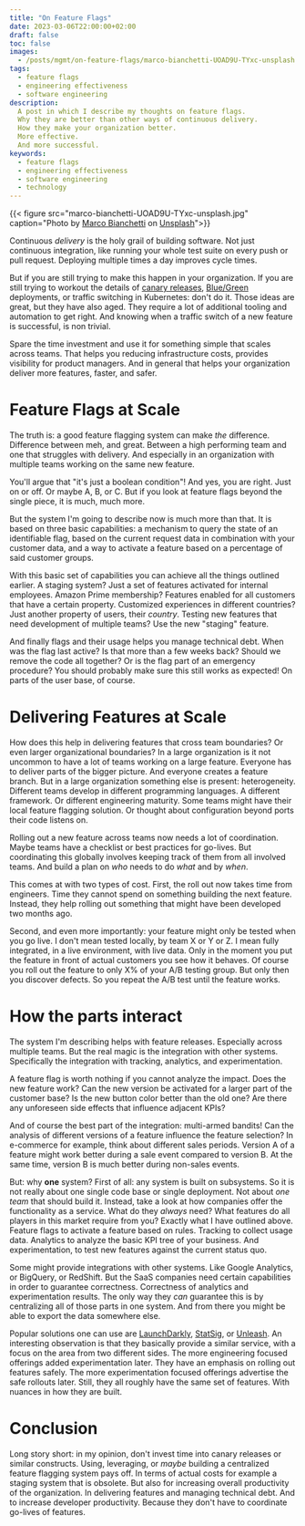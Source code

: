 ```yaml
---
title: "On Feature Flags"
date: 2023-03-06T22:00:00+02:00
draft: false
toc: false
images:
  - /posts/mgmt/on-feature-flags/marco-bianchetti-UOAD9U-TYxc-unsplash.jpg
tags: 
  - feature flags
  - engineering effectiveness
  - software engineering
description:
  A post in which I describe my thoughts on feature flags.
  Why they are better than other ways of continuous delivery.
  How they make your organization better.
  More effective.
  And more successful.
keywords:
  - feature flags
  - engineering effectiveness
  - software engineering
  - technology
---
```


{{< figure src="marco-bianchetti-UOAD9U-TYxc-unsplash.jpg"
    caption="Photo by [Marco Bianchetti](https://unsplash.com/@marcobian) on [Unsplash](https://unsplash.com/photos/UOAD9U-TYxc)">}}

Continuous *delivery* is the holy grail of building software.
Not just continuous integration, like running your whole test suite on every push or pull request.
Deploying multiple times a day improves cycle times.

But if you are still trying to make this happen in your organization.
If you are still trying to workout the details of [canary releases][0], [Blue/Green][1] deployments, or traffic switching in Kubernetes: don't do it.
Those ideas are great, but they have also aged.
They require a lot of additional tooling and automation to get right.
And knowing when a traffic switch of a new feature is successful, is non trivial.

Spare the time investment and use it for something simple that scales across teams.
That helps you reducing infrastructure costs, provides visibility for product managers.
And in general that helps your organization deliver more features, faster, and safer.

# Feature Flags at Scale

The truth is: a good feature flagging system can make *the* difference.
Difference between meh, and great.
Between a high performing team and one that struggles with delivery.
And especially in an organization with multiple teams working on the same new feature.

You'll argue that "it's just a boolean condition"!
And yes, you are right.
Just on or off.
Or maybe A, B, or C.
But if you look at feature flags beyond the single piece, it is much, much more.

But the system I'm going to describe now is much more than that.
It is based on three basic capabilities:
a mechanism to query the state of an identifiable flag,
based on the current request data in combination with your customer data,
and a way to activate a feature based on a percentage of said customer groups.

With this basic set of capabilities you can achieve all the things outlined earlier.
A staging system?
Just a set of features activated for internal employees.
Amazon Prime membership?
Features enabled for all customers that have a certain property.
Customized experiences in different countries?
Just another property of users, their *country*.
Testing new features that need development of multiple teams?
Use the new "staging" feature.

And finally flags and their usage helps you manage technical debt.
When was the flag last active?
Is that more than a few weeks back?
Should we remove the code all together?
Or is the flag part of an emergency procedure?
You should probably make sure this still works as expected!
On parts of the user base, of course.

# Delivering Features at Scale

How does this help in delivering features that cross team boundaries?
Or even larger organizational boundaries?
In a large organization is it not uncommon to have a lot of teams working on a large feature.
Everyone has to deliver parts of the bigger picture.
And everyone creates a feature branch.
But in a large organization something else is present: heterogeneity.
Different teams develop in different programming languages.
A different framework.
Or different engineering maturity.
Some teams might have their local feature flagging solution.
Or thought about configuration beyond ports their code listens on.

Rolling out a new feature across teams now needs a lot of coordination.
Maybe teams have a checklist or best practices for go-lives.
But coordinating this globally involves keeping track of them from all involved teams.
And build a plan on _who_ needs to do _what_ and by _when_.

This comes at with two types of cost.
First, the roll out now takes time from engineers.
Time they cannot spend on something building the next feature.
Instead, they help rolling out something that might have been developed two months ago.

Second, and even more importantly: your feature might only be tested when you go live.
I don't mean tested locally, by team X or Y or Z.
I mean fully integrated, in a live environment, with live data.
Only in the moment you put the feature in front of actual customers you see how it behaves.
Of course you roll out the feature to only X% of your A/B testing group.
But only then you discover defects.
So you repeat the A/B test until the feature works.

# How the parts interact

The system I'm describing helps with feature releases.
Especially across multiple teams.
But the real magic is the integration with other systems.
Specifically the integration with tracking, analytics, and experimentation.

A feature flag is worth nothing if you cannot analyze the impact.
Does the new feature work?
Can the new version be activated for a larger part of the customer base?
Is the new button color better than the old one?
Are there any unforeseen side effects that influence adjacent KPIs?

And of course the best part of the integration: multi-armed bandits!
Can the analysis of different versions of a feature influence the feature selection?
In e-commerce for example, think about different sales periods.
Version A of a feature might work better during a sale event compared to version B.
At the same time, version B is much better during non-sales events.

But: why **one** system?
First of all: any system is built on subsystems.
So it is not really about one single code base or single deployment.
Not about *one team* that should build it.
Instead, take a look at how companies offer the functionality as a service.
What do they *always* need?
What features do all players in this market require from you?
Exactly what I have outlined above.
Feature flags to activate a feature based on rules.
Tracking to collect usage data.
Analytics to analyze the basic KPI tree of your business.
And experimentation, to test new features against the current status quo.

Some might provide integrations with other systems.
Like Google Analytics, or BigQuery, or RedShift.
But the SaaS companies need certain capabilities in order to guarantee correctness.
Correctness of analytics and experimentation results.
The only way they *can* guarantee this is by centralizing all of those parts in one system.
And from there you might be able to export the data somewhere else.

Popular solutions one can use are [LaunchDarkly][2], [StatSig][3], or [Unleash][4].
An interesting observation is that they basically provide a similar service, with a focus on the area from two different sides.
The more engineering focused offerings added experimentation later.
They have an emphasis on rolling out features safely.
The more experimentation focused offerings advertise the safe rollouts later.
Still, they all roughly have the same set of features.
With nuances in how they are built.

# Conclusion

Long story short: in my opinion, don't invest time into canary releases or similar constructs.
Using, leveraging, or *maybe* building a centralized feature flagging system pays off.
In terms of actual costs for example a staging system that is obsolete.
But also for increasing overall productivity of the organization.
In delivering features and managing technical debt.
And to increase developer productivity.
Because they don't have to coordinate go-lives of features.

[0]: https://martinfowler.com/bliki/CanaryRelease.html
[1]: https://martinfowler.com/bliki/BlueGreenDeployment.html
[2]: https://launchdarkly.com/
[3]: https://statsig.com/
[4]: https://www.getunleash.io/
